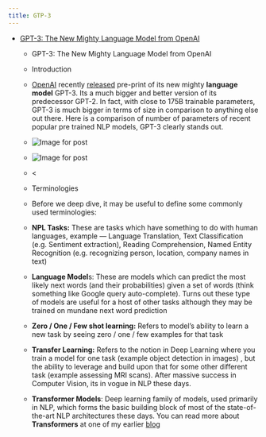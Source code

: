 ```yaml
---
title: GTP-3
---
```


- [GPT-3: The New Mighty Language Model from OpenAI](https://towardsdatascience.com/gpt-3-the-new-mighty-language-model-from-openai-a74ff35346fc)
	 - GPT-3: The New Mighty Language Model from OpenAI

	 - Introduction

	 - [OpenAI](https://openai.com/) recently [released](https://arxiv.org/abs/2005.14165) pre-print of its new mighty __language model__ GPT-3. Its a much bigger and better version of its predecessor GPT-2. In fact, with close to 175B trainable parameters, GPT-3 is much bigger in terms of size in comparison to anything else out there. Here is a comparison of number of parameters of recent popular pre trained NLP models, GPT-3 clearly stands out.

	 - ![Image for post](https://miro.medium.com/max/60/1*C-KNWQC_wXh-Q2wc6VPK1g.png?q=20)

	 - ![Image for post](https://miro.medium.com/max/582/1*C-KNWQC_wXh-Q2wc6VPK1g.png)

	 - <

	 - Terminologies

	 - Before we deep dive, it may be useful to define some commonly used terminologies:

	 - **NPL Tasks:** These are tasks which have something to do with human languages, example — Language Translation, Text Classification (e.g. Sentiment extraction), Reading Comprehension, Named Entity Recognition (e.g. recognizing person, location, company names in text) 

	 - **Language Model**s: These are models which can predict the most likely next words (and their probabilities) given a set of words (think something like Google query auto-complete). Turns out these type of models are useful for a host of other tasks although they may be trained on mundane next word prediction 

	 - **Zero / One / Few shot learning:** Refers to model’s ability to learn a new task by seeing zero / one / few examples for that task 

	 - **Transfer Learning:** Refers to the notion in Deep Learning where you train a model for one task (example object detection in images) , but the ability to leverage and build upon that for some other different task (example assessing MRI scans). After massive success in Computer Vision, its in vogue in NLP these days. 

	 - **Transformer Models**: Deep learning family of models, used primarily in NLP, which forms the basic building block of most of the state-of-the-art NLP architectures these days. You can read more about __Transformers__ at one of my earlier [blog](/recent-advancements-in-nlp-2-2-df2ee75e189) 

